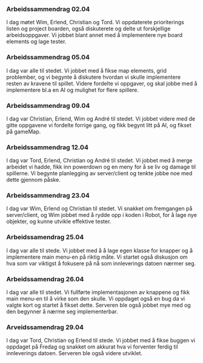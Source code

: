 ### Arbeidssammendrag 02.04
I dag møtet Wim, Erlend, Christian og Tord. Vi oppdaterete prioriterings listen og project boarden, også diskuterete og delte ut forskjellige arbeidsoppgaver. Vi jobbet blant annet med å implementere nye board elements og lage tester.


### Arbeidssammendrag 05.04
I dag var alle til stedet. Vi jobbet med å fikse map elements, grid problember, og vi begynte å diskutere hvordan vi skulle implementere resten av kravene til spillet. Videre fordelte vi oppgaver, og skal jobbe med å implementere bl.a en AI og mulighet for flere spillere.

### Arbeidssammendrag 09.04
I dag var Christian, Erlend, Wim og André til stedet. Vi jobbet videre med de gitte oppgavene vi fordelte forrige gang, og fikk begynt litt på AI, og fikset på gameMap.

### Arbeidssammendrag 12.04
I dag var Tord, Erlend, Christian og André til stedet. Vi jobbet med å merge arbeidet vi hadde, fikk inn powerdown og en meny for å se liv og damage til spillerne.
 Vi begynte planlegging av server/client og tenkte  jobbe noe med dette gjennom påske.


### Arbeidssammendrag 23.04
I dag var Wim, Erlend og Christian til stedet. Vi snakket om fremgangen på server/client, og Wim jobbet med å rydde opp i koden i Robot, for å lage nye objekter,
og kunne utvikle effektive tester.

### Arbeidssamendrag 25.04
I dag var alle til stede. Vi jobbet med å å lage egen klasse for knapper og å implementere main menu-en på riktig måte. Vi startet også diskusjon om hva som var viktigst
å fokusere på nå som innleverings datoen nærmer seg.

### Arbeidssamendrag 26.04
I dag var alle til stedet. Vi fullførte implementasjonen av knappene og fikk main menu-en til å virke som den skulle. Vi oppdaget også en bug da vi valgte kort
og startet å fikset dette. Serveren ble også jobbet mye med og den begynner å nærme seg implementerbar.

### Arveidssamendrag 29.04
I dag var Tord, Christian og Erlend til stede. Vi jobbet med å fikse buggen vi oppdaget på Fredag og snakket om akkurat hva vi forventer ferdig til innleverings datoen.
Serveren ble også videre utviklet.
